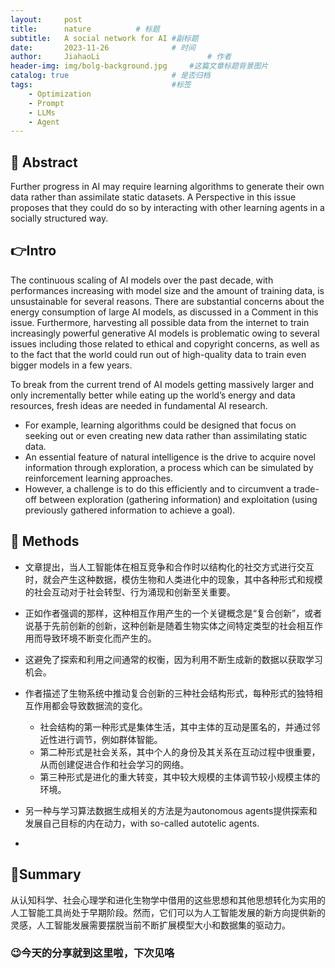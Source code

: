 ```yaml
---
layout:     post
title:      nature			# 标题 
subtitle:   A social network for AI #副标题
date:       2023-11-26 				# 时间
author:     JiahaoLi 						# 作者
header-img: img/bolg-background.jpg 	#这篇文章标题背景图片
catalog: true 						# 是否归档
tags:								#标签
    - Optimization
    - Prompt
    - LLMs
    - Agent
---
```



## 📖 Abstract

Further progress in AI may require learning algorithms to generate their own data rather than assimilate static datasets. A Perspective in this issue proposes that they could do so by interacting with other learning agents in a socially structured way.

## 👉Intro

The continuous scaling of AI models over the past decade, with performances increasing with model size and the amount of training data, is unsustainable for several reasons. There are substantial concerns about the energy consumption of large AI models, as discussed in a Comment in this issue. Furthermore, harvesting all possible data from the internet to train increasingly powerful generative AI models is problematic owing to several issues including those related to ethical and copyright concerns, as well as to the fact that the world could run out of high-quality data to train even bigger models in a few years.

To break from the current trend of AI models getting massively larger and only incrementally better while eating up the world’s energy and data resources, fresh ideas are needed in fundamental AI research.
- For example, learning algorithms could be designed that focus on seeking out or even creating new data rather than assimilating static data.
- An essential feature of natural intelligence is the drive to acquire novel information through exploration, a process which can be simulated by reinforcement learning approaches.
- However, a challenge is to do this efficiently and to circumvent a trade-off between exploration (gathering information) and exploitation (using previously gathered information to achieve a goal).

## 🧐 Methods

- 文章提出，当人工智能体在相互竞争和合作时以结构化的社交方式进行交互时，就会产生这种数据，模仿生物和人类进化中的现象，其中各种形式和规模的社会互动对于社会转型、行为涌现和创新至关重要。
- 正如作者强调的那样，这种相互作用产生的一个关键概念是“复合创新”，或者说基于先前创新的创新，这种创新是随着生物实体之间特定类型的社会相互作用而导致环境不断变化而产生的。
- 这避免了探索和利用之间通常的权衡，因为利用不断生成新的数据以获取学习机会。

- 作者描述了生物系统中推动复合创新的三种社会结构形式，每种形式的独特相互作用都会导致数据流的变化。
  - 社会结构的第一种形式是集体生活，其中主体的互动是匿名的，并通过邻近性进行调节，例如群体智能。
  - 第二种形式是社会关系，其中个人的身份及其关系在互动过程中很重要，从而创建促进合作和社会学习的网络。
  - 第三种形式是进化的重大转变，其中较大规模的主体调节较小规模主体的环境。
- 另一种与学习算法数据生成相关的方法是为autonomous agents提供探索和发展自己目标的内在动力，with so-called autotelic agents.
- 
 
## 📑Summary

从认知科学、社会心理学和进化生物学中借用的这些思想和其他思想转化为实用的人工智能工具尚处于早期阶段。然而，它们可以为人工智能发展的新方向提供新的灵感，人工智能发展需要摆脱当前不断扩展模型大小和数据集的驱动力。

### 😉今天的分享就到这里啦，下次见咯


